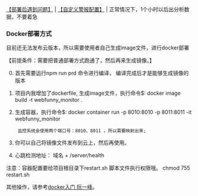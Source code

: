 [【部署后遇到问题】](http://www.webfunny.cn/website/faq.html) | [【自定义警报配置】](http://www.webfunny.cn/website/api.html) |  正常情况下，1个小时以后出分析数据，不要着急

### Docker部署方式

目前还无法发布云版本，所以需要使用者自己生成image文件，进行docker部署

【前提条件：需要把普通部署方式跑通了，然后再来生成镜像。】

0. 首先需要运行npm run prd 命令进行编译， 编译完成后才是能够生成镜像的版本

1. 项目内我增加了dockerfile, 生成image文件，执行命令$: docker image build -t webfunny_monitor .

2. 生成容器，执行命令$: docker container run -p 8010:8010 -p 8011:8011 -it webfunny_monitor

        监控系统会使用两个端口号：8010、8011 ，所以需要映射出来;

3. 你可以自己将镜像文件发布到云上，然后再使用。

4. 心跳检测地址： 域名 + /server/health

注意：容器配置要给项目根目录下restart.sh 脚本文件执行权限哦。 chmod 755 restart.sh


其他操作，请参考[docker入门 阮一峰](http://www.ruanyifeng.com/blog/2018/02/docker-tutorial.html)。
